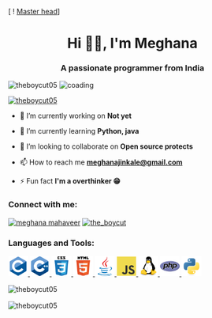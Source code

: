 [ ! [Master head]("https://i.pinimg.com/originals/eb/50/87/eb50875a68b04b0480fa929af2c7547c.gif")] 

<h1 align="center">Hi 🦄✨, I'm Meghana</h1>
<h3 align="center">A passionate programmer from India</h3>
<img align= 'right' alt="coading" width="400" src="https://i.gifer.com/3AyY.gif">

<p align="left"> <img src="https://komarev.com/ghpvc/?username=theboycut05&label=Profile%20views&color=0e75b6&style=flat" alt="theboycut05" /> </p>

<p align="left"> <a href="https://github.com/ryo-ma/github-profile-trophy"><img src="https://github-profile-trophy.vercel.app/?username=theboycut05" alt="theboycut05" /></a> </p>

- 🔭 I’m currently working on **Not yet**

- 🌱 I’m currently learning **Python, java**

- 👯 I’m looking to collaborate on **Open source protects**

- 📫 How to reach me **meghanajinkale@gmail.com**

- ⚡ Fun fact **I'm a overthinker 😁**

<h3 align="left">Connect with me:</h3>
<p align="left">
<a href="https://linkedin.com/in/meghana mahaveer" target="blank"><img align="center" src="https://raw.githubusercontent.com/rahuldkjain/github-profile-readme-generator/master/src/images/icons/Social/linked-in-alt.svg" alt="meghana mahaveer" height="30" width="40" /></a>
<a href="https://instagram.com/the_boycut" target="blank"><img align="center" src="https://raw.githubusercontent.com/rahuldkjain/github-profile-readme-generator/master/src/images/icons/Social/instagram.svg" alt="the_boycut" height="30" width="40" /></a>
</p>

<h3 align="left">Languages and Tools:</h3>
<p align="left"> <a href="https://www.cprogramming.com/" target="_blank" rel="noreferrer"> <img src="https://raw.githubusercontent.com/devicons/devicon/master/icons/c/c-original.svg" alt="c" width="40" height="40"/> </a> <a href="https://www.w3schools.com/cpp/" target="_blank" rel="noreferrer"> <img src="https://raw.githubusercontent.com/devicons/devicon/master/icons/cplusplus/cplusplus-original.svg" alt="cplusplus" width="40" height="40"/> </a> <a href="https://www.w3schools.com/css/" target="_blank" rel="noreferrer"> <img src="https://raw.githubusercontent.com/devicons/devicon/master/icons/css3/css3-original-wordmark.svg" alt="css3" width="40" height="40"/> </a> <a href="https://www.w3.org/html/" target="_blank" rel="noreferrer"> <img src="https://raw.githubusercontent.com/devicons/devicon/master/icons/html5/html5-original-wordmark.svg" alt="html5" width="40" height="40"/> </a> <a href="https://www.java.com" target="_blank" rel="noreferrer"> <img src="https://raw.githubusercontent.com/devicons/devicon/master/icons/java/java-original.svg" alt="java" width="40" height="40"/> </a> <a href="https://developer.mozilla.org/en-US/docs/Web/JavaScript" target="_blank" rel="noreferrer"> <img src="https://raw.githubusercontent.com/devicons/devicon/master/icons/javascript/javascript-original.svg" alt="javascript" width="40" height="40"/> </a> <a href="https://www.linux.org/" target="_blank" rel="noreferrer"> <img src="https://raw.githubusercontent.com/devicons/devicon/master/icons/linux/linux-original.svg" alt="linux" width="40" height="40"/> </a> <a href="https://www.php.net" target="_blank" rel="noreferrer"> <img src="https://raw.githubusercontent.com/devicons/devicon/master/icons/php/php-original.svg" alt="php" width="40" height="40"/> </a> <a href="https://www.python.org" target="_blank" rel="noreferrer"> <img src="https://raw.githubusercontent.com/devicons/devicon/master/icons/python/python-original.svg" alt="python" width="40" height="40"/> </a> </p>

<p><img align="center" src="https://github-readme-stats.vercel.app/api/top-langs?username=theboycut05&show_icons=true&locale=en&layout=compact" alt="theboycut05" /></p>

<p><img align="center" src="https://github-readme-streak-stats.herokuapp.com/?user=theboycut05&" alt="theboycut05" /></p>
